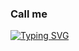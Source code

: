 ### Call me 
[![Typing SVG](https://readme-typing-svg.demolab.com/?lines=Sanctensys;Software+Developer;XR+Developer;Web+Developer;Mobile+Developer;Game+Developer)](https://git.io/typing-svg)

<!--
**sanctensys/sanctensys** is a ✨ _special_ ✨ repository because its `README.md` (this file) appears on your GitHub profile.

Here are some ideas to get you started:

- 🔭 I’m currently working on ...
- 🌱 I’m currently learning ...
- 👯 I’m looking to collaborate on ...
- 🤔 I’m looking for help with ...
- 💬 Ask me about ...
- 📫 How to reach me: ...
- 😄 Pronouns: ...
- ⚡ Fun fact: ...
-->
